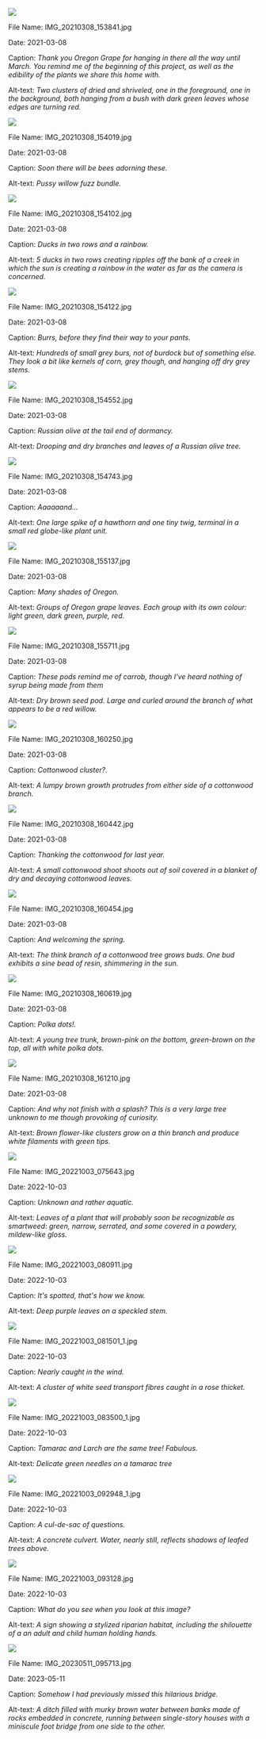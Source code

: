 ![](https://raw.githubusercontent.com/deniledam/thesis-images-2021/main/IMG_20210308_153841.jpg)

File Name: IMG_20210308_153841.jpg

Date: 2021-03-08

Caption: *Thank you Oregon Grape for hanging in there all the way until March. You remind me of the beginning of this project, as well as the edibility of the plants we share this home with.*

Alt-text: *Two clusters of dried and shriveled, one in the foreground, one in the background, both hanging from a bush with dark green leaves whose edges are turning red.*

![](https://raw.githubusercontent.com/deniledam/thesis-images-2021/main/IMG_20210308_154019.jpg)

File Name: IMG_20210308_154019.jpg

Date: 2021-03-08

Caption: *Soon there will be bees adorning these.*

Alt-text: *Pussy willow fuzz bundle.*

![](https://raw.githubusercontent.com/deniledam/thesis-images-2021/main/IMG_20210308_154102.jpg)

File Name: IMG_20210308_154102.jpg

Date: 2021-03-08

Caption: *Ducks in two rows and a rainbow.*

Alt-text: *5 ducks in two rows creating ripples off the bank of a creek in which the sun is creating a rainbow in the water as far as the camera is concerned.*

![](https://raw.githubusercontent.com/deniledam/thesis-images-2021/main/IMG_20210308_154122.jpg)

File Name: IMG_20210308_154122.jpg

Date: 2021-03-08

Caption: *Burrs, before they find their way to your pants.*

Alt-text: *Hundreds of small grey burs, not of burdock but of something else. They look a bit like kernels of corn, grey though, and hanging off dry grey stems.*

![](https://raw.githubusercontent.com/deniledam/thesis-images-2021/main/IMG_20210308_154552.jpg)

File Name: IMG_20210308_154552.jpg

Date: 2021-03-08

Caption: *Russian olive at the tail end of dormancy.*

Alt-text: *Drooping and dry branches and leaves of a Russian olive tree.*

![](https://raw.githubusercontent.com/deniledam/thesis-images-2021/main/IMG_20210308_154743.jpg)

File Name: IMG_20210308_154743.jpg

Date: 2021-03-08

Caption: *Aaaaaand...*

Alt-text: *One large spike of a hawthorn and one tiny twig, terminal in a small red globe-like plant unit.*

![](https://raw.githubusercontent.com/deniledam/thesis-images-2021/main/IMG_20210308_155137.jpg)

File Name: IMG_20210308_155137.jpg

Date: 2021-03-08

Caption: *Many shades of Oregon.*

Alt-text: *Groups of Oregon grape leaves. Each group with its own colour: light green, dark green, purple, red.*

![](https://raw.githubusercontent.com/deniledam/thesis-images-2021/main/IMG_20210308_155711.jpg)

File Name: IMG_20210308_155711.jpg

Date: 2021-03-08

Caption: *These pods remind me of carrob, though I've heard nothing of syrup being made from them*

Alt-text: *Dry brown seed pod. Large and curled around the branch of what appears to be a red willow.*

![](https://raw.githubusercontent.com/deniledam/thesis-images-2021/main/IMG_20210308_160250.jpg)

File Name: IMG_20210308_160250.jpg

Date: 2021-03-08

Caption: *Cottonwood cluster?.*

Alt-text: *A lumpy brown growth protrudes from either side of a cottonwood branch.*

![](https://raw.githubusercontent.com/deniledam/thesis-images-2021/main/IMG_20210308_160442.jpg)

File Name: IMG_20210308_160442.jpg

Date: 2021-03-08

Caption: *Thanking the cottonwood for last year.*

Alt-text: *A small cottonwood shoot shoots out of soil covered in a blanket of dry and decaying cottonwood leaves.*

![](https://raw.githubusercontent.com/deniledam/thesis-images-2021/main/IMG_20210308_160454.jpg)

File Name: IMG_20210308_160454.jpg

Date: 2021-03-08

Caption: *And welcoming the spring.*

Alt-text: *The think branch of a cottonwood tree grows buds. One bud exhibits a sine bead of resin, shimmering in the sun.*

![](https://raw.githubusercontent.com/deniledam/thesis-images-2021/main/IMG_20210308_160619.jpg)

File Name: IMG_20210308_160619.jpg

Date: 2021-03-08

Caption: *Polka dots!.*

Alt-text: *A young tree trunk, brown-pink on the bottom, green-brown on the top, all with white polka dots.*

![](https://raw.githubusercontent.com/deniledam/thesis-images-2021/main/IMG_20210308_161210.jpg)

File Name: IMG_20210308_161210.jpg

Date: 2021-03-08

Caption: *And why not finish with a splash? This is a very large tree unknown to me though provoking of curiosity.*

Alt-text: *Brown flower-like clusters grow on a thin branch and produce white filaments with green tips.*

![](https://raw.githubusercontent.com/deniledam/thesis-images-2022/main/IMG_20221003_075643.jpg)

File Name: IMG_20221003_075643.jpg

Date: 2022-10-03

Caption: *Unknown and rather aquatic.*

Alt-text: *Leaves of a plant that will probably soon be recognizable as smartweed: green, narrow, serrated, and some covered in a powdery, mildew-like gloss.*

![](https://raw.githubusercontent.com/deniledam/thesis-images-2022/main/IMG_20221003_080911.jpg)

File Name: IMG_20221003_080911.jpg

Date: 2022-10-03

Caption: *It's spotted, that's how we know.*

Alt-text: *Deep purple leaves on a speckled stem.*

![](https://raw.githubusercontent.com/deniledam/thesis-images-2022/main/IMG_20221003_081501_1.jpg)

File Name: IMG_20221003_081501_1.jpg

Date: 2022-10-03

Caption: *Nearly caught in the wind.*

Alt-text: *A cluster of white seed transport fibres caught in a rose thicket.*

![](https://raw.githubusercontent.com/deniledam/thesis-images-2022/main/IMG_20221003_083500_1.jpg)

File Name: IMG_20221003_083500_1.jpg

Date: 2022-10-03

Caption: *Tamarac and Larch are the same tree! Fabulous.*

Alt-text: *Delicate green needles on a tamarac tree*

![](https://raw.githubusercontent.com/deniledam/thesis-images-2022/main/IMG_20221003_092948_1.jpg)

File Name: IMG_20221003_092948_1.jpg

Date: 2022-10-03

Caption: *A cul-de-sac of questions.*

Alt-text: *A concrete culvert. Water, nearly still, reflects shadows of leafed trees above.*

![](https://raw.githubusercontent.com/deniledam/thesis-images-2022/main/IMG_20221003_093128.jpg)

File Name: IMG_20221003_093128.jpg

Date: 2022-10-03

Caption: *What do you see when you look at this image?*

Alt-text: *A sign showing a stylized riparian habitat, including the shilouette of a an adult and child human holding hands.*

![](https://raw.githubusercontent.com/deniledam/thesis-images-2023/main/IMG_20230511_095713.jpg)

File Name: IMG_20230511_095713.jpg

Date: 2023-05-11

Caption: *Somehow I had previously missed this hilarious bridge.*

Alt-text: *A ditch filled with murky brown water between banks made of rocks embedded in concrete, running between single-story houses with a miniscule foot bridge from one side to the other.*


